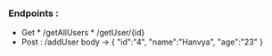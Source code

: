 ### Endpoints :
- Get *   /getAllUsers
      *   /getUser/{id}
- Post : /addUser
        body -> {
                    "id":"4",
                    "name":"Hanvya",
                    "age":"23"
                }


  
